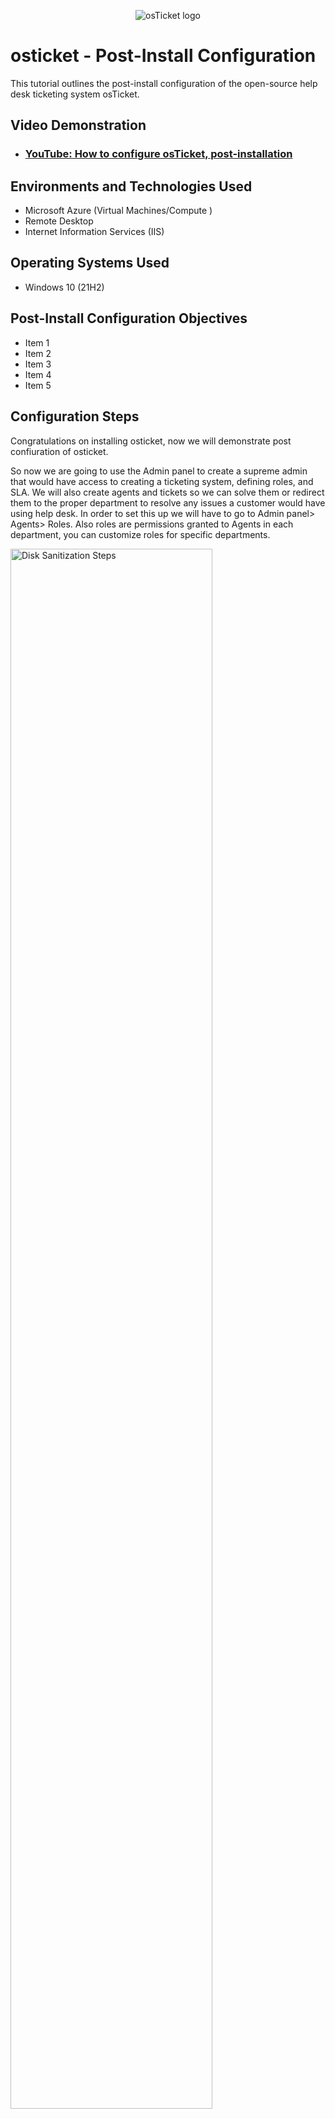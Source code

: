<p align =" Center ">
<img src= "https://i.imgur.com/Clzj7Xs.png" alt="osTicket logo "/>
</p>

<h1>osticket - Post-Install Configuration </h1>
This tutorial outlines the post-install configuration of the open-source help desk ticketing system osTicket. <br />


<h2 >Video Demonstration </h2>

- ### [YouTube: How to configure osTicket, post-installation ](https://www.youtube.com)

<h2 >Environments and Technologies Used</h2>

- Microsoft Azure (Virtual Machines/Compute )
- Remote Desktop
- Internet Information Services (IIS)

<h2 >Operating Systems Used </h2>

- Windows 10</b> (21H2)

<h2 >Post-Install Configuration Objectives </h2>

- Item 1
- Item 2
- Item 3
- Item 4
- Item 5

<h2 >Configuration Steps</h2>
Congratulations on installing osticket, now we will demonstrate post confiuration of osticket.
<p>
  
So now we are going to use the Admin panel to create a supreme admin that would have access to creating a ticketing system, defining roles, and SLA.
We will also create agents and tickets so we can solve them or redirect them to the proper department to resolve any issues a customer would have using help desk. In order to set this up we will have to go to Admin panel> Agents> Roles. Also roles are permissions granted to Agents in each department, you can customize roles for specific departments.
</p>
<p>
<img src = https://i.imgur.com/eR3QK9s.png height="80% "width="80%"alt = "Disk Sanitization Steps" / >
</p>
<p>
We will create a System Administrators department so that tickets can be routed through the departments while using help desk, also there are many diffrenet settings in each department can use or have access to. Also certain departments can have SLA set for certain tickets.
<img src =https://i.imgur.com/s4TIQ8Q.png height= "80%" width = "80%" alt = "Disk Sanitization Steps" />
</p>
<p>
<img src = https://i.imgur.com/eR3QK9s.png height="80% "width="80%"alt = "Disk Sanitization Steps" / >
</p>
<br />

<p>
<img src = "https://i.imgur.com/DJmEXEB.png" height="80% "width="80%"alt = "Disk Sanitization Steps" / >
</p><img src =https://i.imgur.com/s4TIQ8Q.png height= "80%" width = "80%" alt = "Disk Sanitization Steps" />
<p>
Lorem ipsum dolor sit amet, consectetur adipiscing elit, but do the labor of hismod tempor and vitality, so that the pain of some important things. Over the years I come, who can exercise a cruff of work, but for to aliquip of it, please nostrud and longevity. Duis eu, however, the pain of the hair, the pain in the flee from the blame on the pleasure of no one wants to be a manufacturers.
</p>
<br />

<p>
<img src =" https://i.imgur.com/DJmEXEB.png" height= "80%" width = "80%" alt = "Disk Sanitization Steps" />
</p>
<p>
Lorem ipsum dolor sit amet, consectetur adipiscing elit, but do the labor of hismod tempor and vitality, so that the pain of some important things. Over the years I come, who can exercise a cruff of work, but for to aliquip of it, please nostrud and longevity. Duis eu, however, the pain of the hair, the pain in the flee from the blame on the pleasure of no one wants to be a manufacturers.
</p>
<br />
